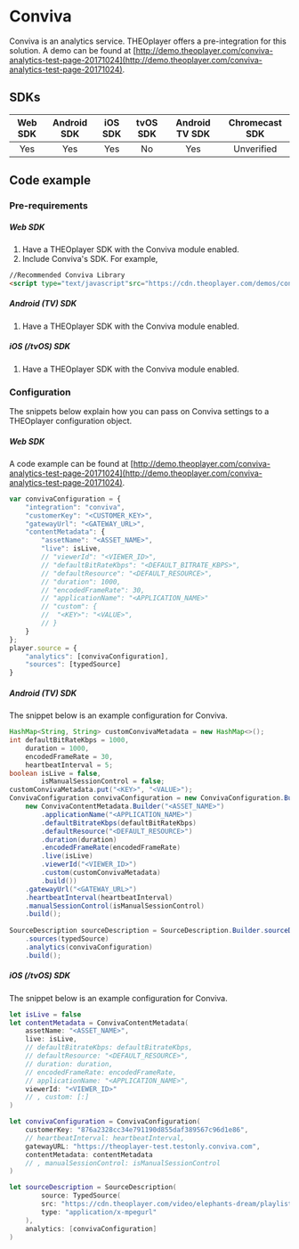 # Conviva

Conviva is an analytics service. THEOplayer offers a pre-integration for this solution. A demo can be found at [http://demo.theoplayer.com/conviva-analytics-test-page-20171024](http://demo.theoplayer.com/conviva-analytics-test-page-20171024).

## SDKs

| Web SDK | Android SDK | iOS SDK | tvOS SDK| Android TV SDK | Chromecast SDK |
| :-----: | :---------: | :-----: | :--: | :------------: | :------------: |
|   Yes   |     Yes     |   Yes   | No  |      Yes       |      Unverified       |

## Code example

### Pre-requirements

##### Web SDK

1. Have a THEOplayer SDK with the Conviva module enabled.
2. Include Conviva's SDK. For example,
```html
//Recommended Conviva Library
<script type="text/javascript"src="https://cdn.theoplayer.com/demos/conviva/2.151.0.37023.js"></script>
```

##### Android (TV) SDK

1. Have a THEOplayer SDK with the Conviva module enabled.

##### iOS (/tvOS) SDK

1. Have a THEOplayer SDK with the Conviva module enabled.

### Configuration

The snippets below explain how you can pass on Conviva settings to a THEOplayer configuration object.

##### Web SDK

A code example can be found at [http://demo.theoplayer.com/conviva-analytics-test-page-20171024](http://demo.theoplayer.com/conviva-analytics-test-page-20171024).

```js
var convivaConfiguration = {
    "integration": "conviva",
    "customerKey": "<CUSTOMER_KEY>",
    "gatewayUrl": "<GATEWAY_URL>",
    "contentMetadata": {
        "assetName": "<ASSET_NAME>",
        "live": isLive,
        // "viewerId": "<VIEWER_ID>",
        // "defaultBitRateKbps": "<DEFAULT_BITRATE_KBPS>",
        // "defaultResource": "<DEFAULT_RESOURCE>",
        // "duration": 1000,
        // "encodedFrameRate": 30,
        // "applicationName": "<APPLICATION_NAME>"
        // "custom": {
        // 	"<KEY>": "<VALUE>",
        // }
    }
};
player.source = {
    "analytics": [convivaConfiguration],
    "sources": [typedSource]
}
```

##### Android (TV) SDK

The snippet below is an example configuration for Conviva.

```java
HashMap<String, String> customConvivaMetadata = new HashMap<>();
int defaultBitRateKbps = 1000,
    duration = 1000,
    encodedFrameRate = 30,
    heartbeatInterval = 5;
boolean isLive = false,
        isManualSessionControl = false;
customConvivaMetadata.put("<KEY>", "<VALUE>");
ConvivaConfiguration convivaConfiguration = new ConvivaConfiguration.Builder("customerKey",
    new ConvivaContentMetadata.Builder("<ASSET_NAME>")
        .applicationName("<APPLICATION_NAME>")
        .defaultBitrateKbps(defaultBitRateKbps)
        .defaultResource("<DEFAULT_RESOURCE>")
        .duration(duration)
        .encodedFrameRate(encodedFrameRate)
        .live(isLive)
        .viewerId("<VIEWER_ID>")
        .custom(customConvivaMetadata)
        .build())
    .gatewayUrl("<GATEWAY_URL>")
    .heartbeatInterval(heartbeatInterval)
    .manualSessionControl(isManualSessionControl)
    .build();
        
SourceDescription sourceDescription = SourceDescription.Builder.sourceDescription()
    .sources(typedSource)
    .analytics(convivaConfiguration)
    .build();
```

##### iOS (/tvOS) SDK

The snippet below is an example configuration for Conviva.
```swift
let isLive = false
let contentMetadata = ConvivaContentMetadata(
    assetName: "<ASSET_NAME>",
    live: isLive,
    // defaultBitrateKbps: defaultBitrateKbps,
    // defaultResource: "<DEFAULT_RESOURCE>",
    // duration: duration,
    // encodedFrameRate: encodedFrameRate,
    // applicationName: "<APPLICATION_NAME>",
    viewerId: "<VIEWER_ID>"
    // , custom: [:]
)

let convivaConfiguration = ConvivaConfiguration(
    customerKey: "876a2328cc34e791190d855daf389567c96d1e86",
    // heartbeatInterval: heartbeatInterval,
    gatewayURL: "https://theoplayer-test.testonly.conviva.com",
    contentMetadata: contentMetadata
    // , manualSessionControl: isManualSessionControl
)

let sourceDescription = SourceDescription(
        source: TypedSource(
        src: "https://cdn.theoplayer.com/video/elephants-dream/playlist.m3u8",
        type: "application/x-mpegurl"
    ),
    analytics: [convivaConfiguration]
)
```

<!-- ## Related links:

- Demo page: [http://demo.theoplayer.com/conviva-analytics-test-page-20171024](http://demo.theoplayer.com/conviva-analytics-test-page-20171024)
- Analytics API Web SDK: [https://support.theoplayer.com/hc/en-us/articles/115003779985-Analytics-API#ConvivaConfiguration](https://support.theoplayer.com/hc/en-us/articles/115003779985-Analytics-API#ConvivaConfiguration) -->